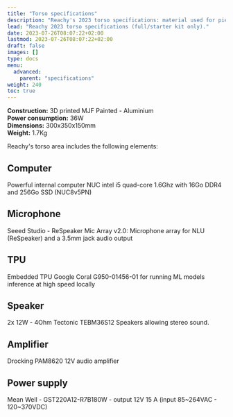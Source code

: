 ```yaml
---
title: "Torso specifications"
description: "Reachy's 2023 torso specifications: material used for pieces, dimensions, weight and description of each hardware installed in it (computer, microphone, TPU, speaker, amplifier, power supply)."
lead: "Reachy 2023 torso specifications (full/starter kit only)."
date: 2023-07-26T08:07:22+02:00
lastmod: 2023-07-26T08:07:22+02:00
draft: false
images: []
type: docs
menu:
  advanced:
    parent: "specifications"
weight: 240
toc: true
---
```


**Construction:** 3D printed MJF Painted - Aluminium  
**Power consumption:** 36W  
**Dimensions:** 300x350x150mm  
**Weight:** 1.7Kg  

Reachy's torso area includes the following elements:

## Computer
Powerful internal computer NUC intel i5 quad-core 1.6Ghz with 16Go DDR4 and 256Go SSD (NUC8v5PN)

## Microphone
Seeed Studio - ReSpeaker Mic Array v2.0:  Microphone array for NLU (ReSpeaker) and a 3.5mm jack audio output

## TPU
Embedded TPU Google Coral G950-01456-01 for running ML models inference at high speed locally

## Speaker
2x 12W - 4Ohm Tectonic TEBM36S12 Speakers allowing stereo sound.

## Amplifier
Drocking PAM8620 12V audio amplifier

## Power supply
Mean Well - GST220A12-R7B180W - output 12V 15 A (input 85~264VAC - 120~370VDC)
